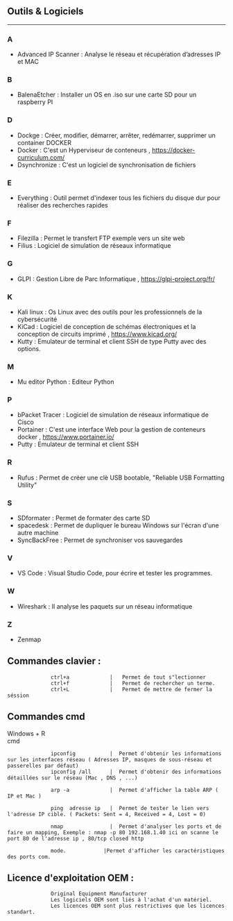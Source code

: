 ## Outils & Logiciels
------------------


### A
- Advanced IP Scanner   :  Analyse le réseau et récupération d’adresses IP et MAC 
### B
- BalenaEtcher          :  Installer un OS en .iso sur une carte SD pour un raspberry PI
### D
- Dockge                :  Créer, modifier, démarrer, arrêter, redémarrer, supprimer un container DOCKER
- Docker                :  C'est un Hyperviseur de conteneurs  , https://docker-curriculum.com/
- Dsynchronize          :  C'est un logiciel de synchronisation de fichiers 
### E
- Everything            :  Outil permet d'indexer tous les fichiers du disque dur pour réaliser des recherches rapides
### F
- Filezilla             :  Permet le transfert FTP exemple vers un site web 
- Filius                :  Logiciel de simulation de réseaux informatique
### G
- GLPI                  :  Gestion Libre de Parc Informatique , https://glpi-project.org/fr/
### K
- Kali linux            :  Os Linux avec des outils pour les professionnels de la cybersécurité
- KiCad                 :  Logiciel de conception de schémas électroniques et la conception de circuits imprimé , https://www.kicad.org/
- Kutty                 :  Emulateur de terminal et client SSH de type Putty avec des options.
###   M
- Mu editor Python      :  Editeur Python
###   P
- bPacket Tracer         :  Logiciel de simulation de réseaux informatique de Cisco
- Portainer             :  C'est une interface Web pour la gestion de conteneurs docker   , https://www.portainer.io/
- Putty                 :  Emulateur de terminal et client SSH
###   R
- Rufus                 :   Permet de créer une clè USB bootable, "Reliable USB Formatting Utility"
###   S
- SDformater            :  Permet de formater des carte SD
- spacedesk             :  Permet de dupliquer le bureau Windows sur l'écran d'une autre machine 
- SyncBackFree          :  Permet de synchroniser vos sauvegardes
###   V
- VS Code               :  Visual Studio Code, pour écrire et tester les programmes.
###    W
- Wireshark             :  Il analyse les paquets sur un réseau informatique
###   Z
- Zenmap



## Commandes clavier :
                  ctrl+a             |   Permet de tout s"lectionner 
                  ctrl+f             |   Permet de rechercher un terme.
                  ctrl+L             |   Permet de mettre de fermer la séssion 

## Commandes cmd
   Windows + R  
   cmd

                  ipconfig           |  Permet d'obtenir les informations sur les interfaces réseau ( Adresses IP, masques de sous-réseau et passerelles par défaut)
                  ipconfig /all      |  Permet d'obtenir des informations détaillées sur le réseau (Mac , DNS , ...)

                  arp -a             |  Permet d'afficher la table ARP ( IP et Mac )

                  ping  adresse ip   |  Permet de tester le lien vers l'adresse IP cible. ( Packets: Sent = 4, Received = 4, Lost = 0)

                  nmap               |  Permet d'analyser les ports et de faire un mapping, Exemple : nmap -p 80 192.168.1.40 ici on scanne le port 80 de l'adresse ip , 80/tcp closed http

                  mode.            |Permet d'afficher les caractéristiques des ports com. 

## Licence d'exploitation OEM :  
                  Original Equipment Manufacturer
                  Les logiciels OEM sont liés à l'achat d'un matériel.
                  Les licences OEM sont plus restrictives que les licences standart.
